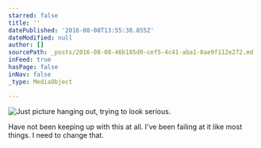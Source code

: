 ```yaml
---
starred: false
title: ''
datePublished: '2016-08-08T13:55:38.855Z'
dateModified: null
author: []
sourcePath: _posts/2016-08-08-46b185d0-cef5-4c41-aba1-8ae9f112e272.md
inFeed: true
hasPage: false
inNav: false
_type: MediaObject

---
```

![Just picture hanging out, trying to look serious. ](https://the-grid-user-content.s3-us-west-2.amazonaws.com/5bd22b0c-c164-4f1a-8e57-de9a8153b525.jpg)

Have not been keeping up with this at all. I've been failing at it like most things. I need to change that.